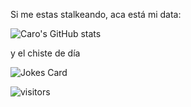 Si me estas stalkeando, aca está mi data:

![Caro's GitHub stats](https://github-readme-stats.vercel.app/api?username=caro-silvestri-os&show=reviews,discussions_started,discussions_answered,prs_merged,prs_merged_percentage)


y el chiste de día


![Jokes Card](https://readme-jokes.vercel.app/api)


![visitors](https://visitor-badge.glitch.me/badge?page_id=page.id&left_color=green&right_color=red)
